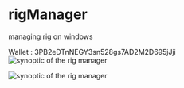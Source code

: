 # rigManager
managing rig on windows

Wallet   : 3PB2eDTnNEGY3sn528gs7AD2M2D695jJji
![synoptic of the rig manager](https://github.com/mjaafar/rigManager/blob/master/rigOneanager.png)

![synoptic of the rig manager](https://github.com/mjaafar/rigManager/blob/master/rigOneanagerCMD.png)


